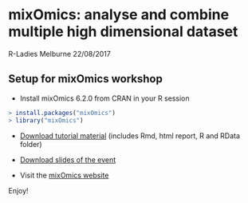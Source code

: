 mixOmics: analyse and combine multiple high dimensional dataset
================
R-Ladies Melburne
22/08/2017

Setup for mixOmics workshop
---------------------------

-   Install mixOmics 6.2.0 from CRAN in your R session

``` r
> install.packages("mixOmics")
> library("mixOmics")
```

-   [Download tutorial material](http://mixomics.org/wp-content/uploads/2017/08/Tutorial-Rladies.zip) (includes Rmd, html report, R and RData folder)

-   [Download slides of the event](http://mixomics.org/wp-content/uploads/2017/08/R-ladies_LeCao.pdf)

-   Visit the [mixOmics website](http://mixomics.org/)

Enjoy!

